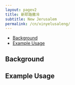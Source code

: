 ```yaml
---
layout: pagev2
title: 新耶路撒冷
subtitle: New Jerusalem
permalink: /cn/xinyelusaleng/
---
```

- [Background](#background)
- [Example Usage](#example-usage)

## Background

## Example Usage
